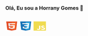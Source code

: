 ### Olá, Eu sou a Horrany Gomes 👋




<div style="display: inline_block"><br>
   <img align="center" alt="Horrany-HTML" height="30" width="40" src="https://raw.githubusercontent.com/devicons/devicon/master/icons/html5/html5-original.svg">
  <img align="center" alt="Horrany-CSS" height="30" width="40" src="https://raw.githubusercontent.com/devicons/devicon/master/icons/css3/css3-original.svg">
  <img align="center" alt="Horrany-Js" height="30" width="40" src="https://raw.githubusercontent.com/devicons/devicon/master/icons/javascript/javascript-plain.svg">
  
 
 
</div>



